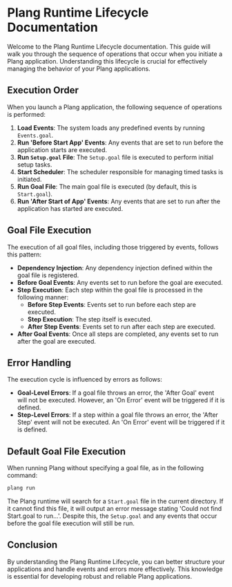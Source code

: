 # Plang Runtime Lifecycle Documentation

Welcome to the Plang Runtime Lifecycle documentation. This guide will walk you through the sequence of operations that occur when you initiate a Plang application. Understanding this lifecycle is crucial for effectively managing the behavior of your Plang applications.

## Execution Order

When you launch a Plang application, the following sequence of operations is performed:

1. **Load Events**: The system loads any predefined events by running `Events.goal`.
2. **Run 'Before Start App' Events**: Any events that are set to run before the application starts are executed.
3. **Run `Setup.goal` File**: The `Setup.goal` file is executed to perform initial setup tasks.
4. **Start Scheduler**: The scheduler responsible for managing timed tasks is initiated.
5. **Run Goal File**: The main goal file is executed (by default, this is `Start.goal`).
6. **Run 'After Start of App' Events**: Any events that are set to run after the application has started are executed.

## Goal File Execution

The execution of all goal files, including those triggered by events, follows this pattern:

- **Dependency Injection**: Any dependency injection defined within the goal file is registered.
- **Before Goal Events**: Any events set to run before the goal are executed.
- **Step Execution**: Each step within the goal file is processed in the following manner:
  - **Before Step Events**: Events set to run before each step are executed.
  - **Step Execution**: The step itself is executed.
  - **After Step Events**: Events set to run after each step are executed.
- **After Goal Events**: Once all steps are completed, any events set to run after the goal are executed.

## Error Handling

The execution cycle is influenced by errors as follows:

- **Goal-Level Errors**: If a goal file throws an error, the 'After Goal' event will not be executed. However, an 'On Error' event will be triggered if it is defined.
- **Step-Level Errors**: If a step within a goal file throws an error, the 'After Step' event will not be executed. An 'On Error' event will be triggered if it is defined.

## Default Goal File Execution

When running Plang without specifying a goal file, as in the following command:

```bash
plang run
```

The Plang runtime will search for a `Start.goal` file in the current directory. If it cannot find this file, it will output an error message stating 'Could not find Start.goal to run...'. Despite this, the `Setup.goal` and any events that occur before the goal file execution will still be run.

## Conclusion

By understanding the Plang Runtime Lifecycle, you can better structure your applications and handle events and errors more effectively. This knowledge is essential for developing robust and reliable Plang applications.